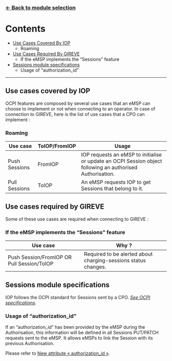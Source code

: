 ### [<- Back to module selection](emsp_edits.md)

# Contents 

* [Use Cases Covered By IOP](#use-cases-covered-by-iop)
  - Roaming
* [Use Cases Required By GIREVE](#use-cases-required-by-gireve)
  - If the eMSP implements the “Sessions” feature
* [Sessions module specifications](#sessions-module-specifications)
  - Usage of “authorization_id”

***


## Use cases covered by IOP 

OCPI features are composed by several use cases that an eMSP can choose to implement or not when connecting to an operator. In case of connection to GIREVE, here is the list of use cases that a CPO can implement :

### Roaming

| Use case | ToIOP/FromIOP | Usage |
| ----------- | ----------- | ----------- |
| Push Sessions | FromIOP | IOP requests an eMSP to initialise or update an OCPI Session object following an authorised Authorisation. |
| Pull Sessions | ToIOP | An eMSP requests IOP to get Sessions that belong to it. |


## Use cases required by GIREVE

Some of these use cases are required when connecting to GIREVE :

### If the eMSP implements the “Sessions” feature

| Use case |  Why ? | 
| ----------- | ----------- |
| Push Session/FromIOP OR Pull Session/ToIOP | Required to be alerted about charging-sessions status changes. | 

## Sessions module specifications

IOP follows the OCPI standard for Sessions sent by a CPO. [*See OCPI specifications*](https://github.com/ocpi/ocpi/blob/release-2.1.1-bugfixes/mod_sessions.md)*.*

### Usage of “authorization_id”

If an “authorization_id” has been provided by the eMSP during the Authorisation, this information will be defined in all Sessions PUT/PATCH requests sent to the eMSP. It allows eMSPs to link the Session with its previous Authorisation.

Please refer to [New attribute « authorization_id »](integrations_guidelines.md).

